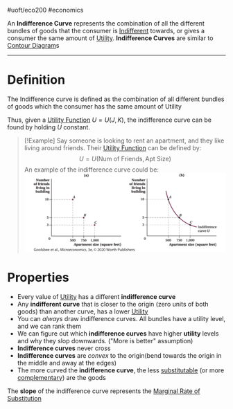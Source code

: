 #uoft/eco200 #economics 

An **Indifference Curve** represents the combination of all the different bundles of goods that the consumer is [Indifferent](Indifferent.md) towards, or gives a consumer the same amount of [Utility](Utility.md). **Indifference Curves** are similar to [Contour Diagram](../../Math/MAT235%20Notes/Contour%20Diagram.md)s

---

# Definition
The Indifference curve is defined as the combination of all different bundles of goods which the consumer has the same amount of Utility

Thus, given a [Utility Function](Utility%20Function.md) $U=U(J,K)$, the indifference curve can be found by holding $U$ constant.


> [!Example]
Say someone is looking to rent an apartment, and they like living around friends. Their [Utility Function](Utility%20Function.md) can be defined by: $$U=U(\text{Num of Friends}, \text{Apt Size})$$An example of the indifference curve could be:![Pasted image 20231010233718](attachments/Pasted%20image%2020231010233718.png)

# Properties
- Every value of [Utility](Utility.md) has a different **indifference curve**
- Any **indifferent curve** that is closer to the origin (zero units of both goods) than another curve, has a lower [Utility](Utility.md)
- You can *always* draw indifference curves. All bundles have a utility level, and we can rank them
- We can figure out which **indifference curves** have higher **utility** levels and why they slop downwards. ("More is better" assumption)
- **Indifference curves** never cross 
- **Indifference curves** are *convex* to the origin(bend towards the origin in the middle and away at the edges)
- The more curved the **indifference curve**, the less [substitutable](Substitutes.md) (or more [complementary](Complements.md)) are the goods

The **slope** of the indifference curve represents the [Marginal Rate of Substitution](Marginal%20Rate%20of%20Substitution.md)
